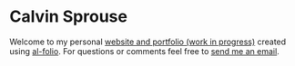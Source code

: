 # Calvin Sprouse

Welcome to my personal [website and portfolio (work in progress)](https://calvinsprouse.github.io) created using [al-folio](https://github.com/alshedivat/al-folio).
For questions or comments feel free to [send me an email](mailto:calvinsprouse@proton.me).
